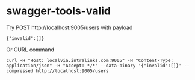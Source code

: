 # swagger-tools-valid

Try POST http://localhost:9005/users with payload

```
{"invalid":[]}
```

Or CURL command

```
curl -H "Host: localvia.intralinks.com:9005" -H "Content-Type: application/json" -H "Accept: */*" --data-binary '{"invalid":[]}' --compressed http://localhost:9005/users
```
